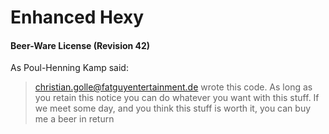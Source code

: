 Enhanced Hexy
=============
















#### Beer-Ware License (Revision 42)
As Poul-Henning Kamp said:

> <christian.golle@fatguyentertainment.de> wrote this code.
> As long as you retain this notice you can do whatever you want with this stuff. 
> If we meet some day, and you think this stuff is worth it, you can buy
> me a beer in return

